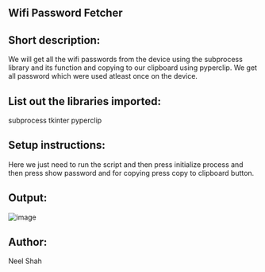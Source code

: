 ## Wifi Password Fetcher

## Short description:
We will get all the wifi passwords from the device using the subprocess library and its function and copying to our clipboard using pyperclip.
We get all password which were used atleast once on the device.

## List out the libraries imported:
subprocess
tkinter
pyperclip

## Setup instructions:
Here we just need to run the script and then press initialize process and then  press show password and for copying press copy to clipboard button.

## Output:
![image](https://user-images.githubusercontent.com/71593494/122631015-db48c680-d0e5-11eb-9833-acd7e8c71f72.png)



## Author:
Neel Shah

